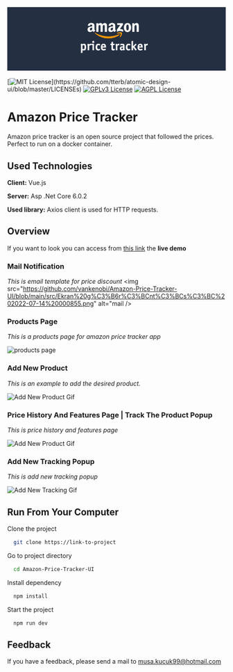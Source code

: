 <img src="https://github.com/vankenobi/Amazon-Price-Tracker-UI/blob/main/src/ded.png" alt="logo" />
    
[![MIT License](https://img.shields.io/apm/l/atomic-design-ui.svg?)](https://github.com/tterb/atomic-design-ui/blob/master/LICENSEs)
[![GPLv3 License](https://img.shields.io/badge/License-GPL%20v3-yellow.svg)](https://opensource.org/licenses/)
[![AGPL License](https://img.shields.io/badge/license-AGPL-blue.svg)](http://www.gnu.org/licenses/agpl-3.0)

  
# Amazon Price Tracker

Amazon price tracker is an open source project that followed the prices. Perfect to run on a docker container.



## Used Technologies

**Client:** Vue.js

**Server:** Asp .Net Core 6.0.2

**Used library:** Axios client is used for HTTP requests.
## Overview

If you want to look you can access from [this link](http://44.204.241.92/)  the **live demo**

### Mail Notification 

*This is email template for price discount*
<img src="https://github.com/vankenobi/Amazon-Price-Tracker-UI/blob/main/src/Ekran%20g%C3%B6r%C3%BCnt%C3%BCs%C3%BC%202022-07-14%20000855.png" alt="mail />

### Products Page                                                                                                                                                                                                                                                                                            
*This is a products page for amazon price tracker app*

<img src="https://github.com/vankenobi/Amazon-Price-Tracker-UI/blob/main/src/products%20page.gif" alt="products page" />


### Add New Product

*This is an example to add the desired product.* 

![Add New Product Gif](https://drive.google.com/uc?export=view&id=1cIy7cVwK0CC1KAsMHDmGVnU90kiMRrPq)

### Price History And Features Page | Track The Product Popup

*This is price history and features page*

![Add New Product Gif](https://drive.google.com/uc?export=view&id=1hE8g-FpGP3j_0v03dsan6rRhQY-AAJbD)


### Add New Tracking Popup 

*This is add new tracking popup*

![Add New Tracking Gif](https://drive.google.com/uc?export=view&id=17EGf7JegCjrYIe7jelCUGTakzs5fK8Rs)


## Run From Your Computer

Clone the project

```bash
  git clone https://link-to-project
```

Go to project directory

```bash
  cd Amazon-Price-Tracker-UI
```

Install dependency

```bash
  npm install
```

Start the project

```bash
  npm run dev
```

  
## Feedback

If you have a feedback, please send a mail to musa.kucuk99@hotmail.com

  
